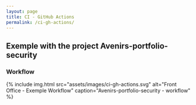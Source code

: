 ```yaml
---
layout: page
title: CI - GitHub Actions
permalink: /ci-gh-actions/
---
```


## Exemple with the project Avenirs-portfolio-security

### Workflow
{% include img.html
        src="assets/images/ci-gh-actions.svg"
        alt="Front Office - Exemple Workflow"
        caption="Avenirs-portfolio-security - workflow"
%}

